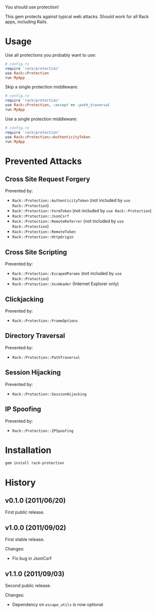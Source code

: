 You should use protection!

This gem protects against typical web attacks.
Should work for all Rack apps, including Rails.

# Usage

Use all protections you probably want to use:

``` ruby
# config.ru
require 'rack/protection'
use Rack::Protection
run MyApp
```

Skip a single protection middleware:

``` ruby
# config.ru
require 'rack/protection'
use Rack::Protection, :except => :path_traversal
run MyApp
```

Use a single protection middleware:

``` ruby
# config.ru
require 'rack/protection'
use Rack::Protection::AuthenticityToken
run MyApp
```

# Prevented Attacks

## Cross Site Request Forgery

Prevented by:

* `Rack::Protection::AuthenticityToken` (not included by `use Rack::Protection`)
* `Rack::Protection::FormToken` (not included by `use Rack::Protection`)
* `Rack::Protection::JsonCsrf`
* `Rack::Protection::RemoteReferrer` (not included by `use Rack::Protection`)
* `Rack::Protection::RemoteToken`
* `Rack::Protection::HttpOrigin`

## Cross Site Scripting

Prevented by:

* `Rack::Protection::EscapedParams` (not included by `use Rack::Protection`)
* `Rack::Protection::XssHeader` (Internet Explorer only)

## Clickjacking

Prevented by:

* `Rack::Protection::FrameOptions`

## Directory Traversal

Prevented by:

* `Rack::Protection::PathTraversal`

## Session Hijacking

Prevented by:

* `Rack::Protection::SessionHijacking`

## IP Spoofing

Prevented by:

* `Rack::Protection::IPSpoofing`

# Installation

    gem install rack-protection

# History

## v0.1.0 (2011/06/20)

First public release.

## v1.0.0 (2011/09/02)

First stable release.

Changes:

* Fix bug in JsonCsrf

## v1.1.0 (2011/09/03)

Second public release.

Changes:

* Dependency on `escape_utils` is now optional
